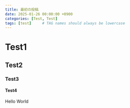 ```yaml
---
title: 最初の投稿
date: 2025-01-26 00:00:00 +0900
categories: [Test, Test]
tags: [test]     # TAG names should always be lowercase
---
```


# Test1
## Test2
### Test3
#### Test4

Hello World

